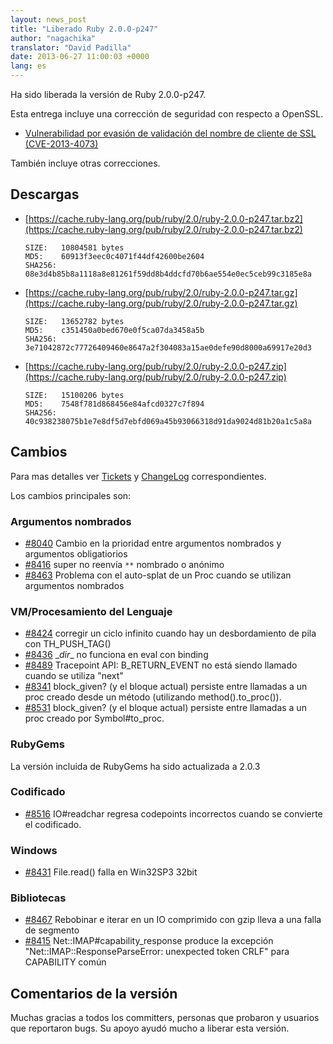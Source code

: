 ```yaml
---
layout: news_post
title: "Liberado Ruby 2.0.0-p247"
author: "nagachika"
translator: "David Padilla"
date: 2013-06-27 11:00:03 +0000
lang: es
---
```


Ha sido liberada la versión de Ruby 2.0.0-p247.

Esta entrega incluye una corrección de seguridad con respecto a OpenSSL.

* [Vulnerabilidad por evasión de validación del nombre de cliente de SSL
  (CVE-2013-4073)](/es/news/2013/06/27/hostname-check-bypassing-vulnerability-in-openssl-client-cve-2013-4073/)

También incluye otras correcciones.

## Descargas

* [https://cache.ruby-lang.org/pub/ruby/2.0/ruby-2.0.0-p247.tar.bz2](https://cache.ruby-lang.org/pub/ruby/2.0/ruby-2.0.0-p247.tar.bz2)

      SIZE:   10804581 bytes
      MD5:    60913f3eec0c4071f44df42600be2604
      SHA256: 08e3d4b85b8a1118a8e81261f59dd8b4ddcfd70b6ae554e0ec5ceb99c3185e8a

* [https://cache.ruby-lang.org/pub/ruby/2.0/ruby-2.0.0-p247.tar.gz](https://cache.ruby-lang.org/pub/ruby/2.0/ruby-2.0.0-p247.tar.gz)

      SIZE:   13652782 bytes
      MD5:    c351450a0bed670e0f5ca07da3458a5b
      SHA256: 3e71042872c77726409460e8647a2f304083a15ae0defe90d8000a69917e20d3

* [https://cache.ruby-lang.org/pub/ruby/2.0/ruby-2.0.0-p247.zip](https://cache.ruby-lang.org/pub/ruby/2.0/ruby-2.0.0-p247.zip)

      SIZE:   15100206 bytes
      MD5:    7548f781d868456e84afcd0327c7f894
      SHA256: 40c938238075b1e7e8df5d7ebfd069a45b93066318d91da9024d81b20a1c5a8a

## Cambios

Para mas detalles ver [Tickets](https://bugs.ruby-lang.org/projects/ruby-200/issues?set_filter=1&amp;status_id=5) y
[ChangeLog](https://svn.ruby-lang.org/repos/ruby/tags/v2_0_0_247/ChangeLog) correspondientes.

Los cambios principales son:

### Argumentos nombrados

* [#8040](https://bugs.ruby-lang.org/issues/8040) Cambio en la prioridad entre argumentos nombrados y argumentos obligatiorios
* [#8416](https://bugs.ruby-lang.org/issues/8416) super no reenvía `**` nombrado o anónimo
* [#8463](https://bugs.ruby-lang.org/issues/8463) Problema con el auto-splat de un Proc cuando se utilizan argumentos nombrados

### VM/Procesamiento del Lenguaje

* [#8424](https://bugs.ruby-lang.org/issues/8424) corregir un ciclo infinito cuando hay un desbordamiento de pila con TH_PUSH_TAG()
* [#8436](https://bugs.ruby-lang.org/issues/8436) \__dir__ no funciona en eval con binding
* [#8489](https://bugs.ruby-lang.org/issues/8489) Tracepoint API: B_RETURN_EVENT no está siendo llamado cuando se utiliza "next"
* [#8341](https://bugs.ruby-lang.org/issues/8341) block_given? (y el bloque actual) persiste entre llamadas a un proc creado desde un método (utilizando method().to_proc()).
* [#8531](https://bugs.ruby-lang.org/issues/8531) block_given? (y el bloque actual) persiste entre llamadas a un proc creado por Symbol#to_proc.

### RubyGems

La versión incluida de RubyGems ha sido actualizada a 2.0.3

### Codificado

* [#8516](https://bugs.ruby-lang.org/issues/8516) IO#readchar regresa codepoints incorrectos cuando se convierte el codificado.

### Windows

* [#8431](https://bugs.ruby-lang.org/issues/8431) File.read() falla en Win32SP3 32bit

### Bibliotecas

* [#8467](https://bugs.ruby-lang.org/issues/8467) Rebobinar e iterar en un IO comprimido con gzip lleva a una falla de segmento
* [#8415](https://bugs.ruby-lang.org/issues/8415) Net::IMAP#capability_response produce la excepción "Net::IMAP::ResponseParseError: unexpected token CRLF" para CAPABILITY común

## Comentarios de la versión

Muchas gracias a todos los committers, personas que probaron y usuarios que reportaron
bugs. Su apoyo ayudó mucho a liberar esta versión.

